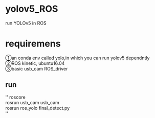 # yolov5_ROS
run YOLOv5 in ROS  

# requiremens
①an conda env called yolo,in which you can run yolov5 dependntly  
②ROS kinetic, ubuntu16.04  
③basic usb_cam ROS_driver  

## run
''
roscore  
rosrun usb_cam usb_cam  
rosrun ros_yolo final_detect.py  
''
